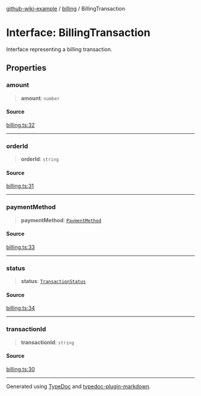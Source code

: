 [github-wiki-example](../wiki/Home) / [billing](../wiki/billing) / BillingTransaction

# Interface: BillingTransaction

Interface representing a billing transaction.

## Properties

### amount

> **amount**: `number`

#### Source

[billing.ts:32](https://github.com/tgreyuk/typedoc-plugin-markdown-examples/blob/13dc594/examples/04-typedoc-github-wiki-theme/src/billing.ts#L32)

***

### orderId

> **orderId**: `string`

#### Source

[billing.ts:31](https://github.com/tgreyuk/typedoc-plugin-markdown-examples/blob/13dc594/examples/04-typedoc-github-wiki-theme/src/billing.ts#L31)

***

### paymentMethod

> **paymentMethod**: [`PaymentMethod`](../wiki/billing.Enumeration.PaymentMethod)

#### Source

[billing.ts:33](https://github.com/tgreyuk/typedoc-plugin-markdown-examples/blob/13dc594/examples/04-typedoc-github-wiki-theme/src/billing.ts#L33)

***

### status

> **status**: [`TransactionStatus`](../wiki/billing.Enumeration.TransactionStatus)

#### Source

[billing.ts:34](https://github.com/tgreyuk/typedoc-plugin-markdown-examples/blob/13dc594/examples/04-typedoc-github-wiki-theme/src/billing.ts#L34)

***

### transactionId

> **transactionId**: `string`

#### Source

[billing.ts:30](https://github.com/tgreyuk/typedoc-plugin-markdown-examples/blob/13dc594/examples/04-typedoc-github-wiki-theme/src/billing.ts#L30)

***

Generated using [TypeDoc](https://typedoc.org) and [typedoc-plugin-markdown](https://typedoc-plugin-markdown.org).

